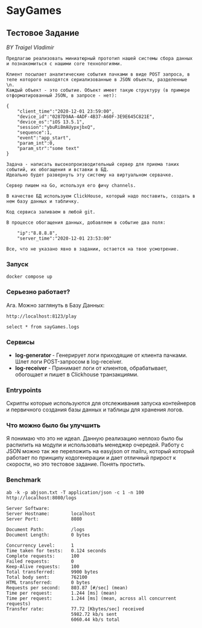 # SayGames

## Тестовое Задание
<i> BY Traigel Vladimir </i>


```
Предлагаю реализовать миниатюрный прототип нашей системы сбора данных и познакомиться с нашими core технологиями.

Клиент посылает аналитические события пачками в виде POST запроса, в теле которого находятся сериализованные в JSON объекты, разделенные \n.
Каждый объект - это событие. Объект имеет такую структуру (в примере отформатированный JSON, в запросе - нет):

{
    "client_time":"2020-12-01 23:59:00",
    "device_id":"0287D9AA-4ADF-4B37-A60F-3E9E645C821E",
    "device_os":"iOS 13.5.1",
    "session":"ybuRi8mAUypxjbxQ",
    "sequence":1,
    "event":"app_start",
    "param_int":0,
    "param_str":"some text"
}

Задача - написать высокопроизводительный сервер для приема таких событий, их обогащения и вставки в БД.
Идеально будет развернуть эту систему на виртуальном сервачке.

Сервер пишем на Go, используя его фичу channels.

В качестве БД используем ClickHouse, который надо поставить, создать в нем базу данных и табличку.

Код сервиса заливаем в любой git.

В процессе обогащения данных, добавляем в событие два поля:

    "ip":"8.8.8.8",
    "server_time":"2020-12-01 23:53:00"

Все, что не указано явно в задании, остается на твое усмотрение.
```

### Запуск
```
docker compose up
```

### Серьезно работает?
Ага. Можно заглянуть в Базу Данных:
```
http://localhost:8123/play

select * from sayGames.logs
```

### Сервисы
- <b> log-generator </b> - Генерирует логи приходящие от клиента пачками. Шлет логи POST-запросом в log-receiver.
- <b> log-receiver </b> - Принимает логи от клиентов, обрабатывает, обогощает и пишет в Clickhouse транзакциями.

### Entrypoints
Скрипты которые используются для отслеживания запуска контейнеров и первичного создания
базы данных и таблицы для хранения логов.

### Что можно было бы улучшить
Я понимаю что это не идеал. Данную реализацию неплохо было бы распилить на модули
и использовать менеджер очередей. Работу с JSON можно так же переложить на easyjson от mailru,
который который работает по принципу кодогенерации и дает отличный прирост к скорости,
но это тестовое задание.
Понять простить.

### Benchmark
```
ab -k -p abjson.txt -T application/json -c 1 -n 100 http://localhost:8080/logs

Server Software:
Server Hostname:        localhost
Server Port:            8080

Document Path:          /logs
Document Length:        0 bytes

Concurrency Level:      1
Time taken for tests:   0.124 seconds
Complete requests:      100
Failed requests:        0
Keep-Alive requests:    100
Total transferred:      9900 bytes
Total body sent:        762100
HTML transferred:       0 bytes
Requests per second:    803.87 [#/sec] (mean)
Time per request:       1.244 [ms] (mean)
Time per request:       1.244 [ms] (mean, across all concurrent requests)
Transfer rate:          77.72 [Kbytes/sec] received
                        5982.72 kb/s sent
                        6060.44 kb/s total
```
